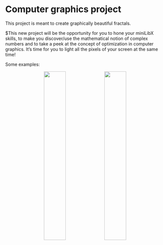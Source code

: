 # Computer graphics project

This project is meant to create graphically beautiful fractals.

$This new project will be the opportunity for you to hone your miniLibX skills, to
make you discover/use the mathematical notion of complex numbers and to take a peek
at the concept of optimization in computer graphics.
It’s time for you to light all the pixels of your screen at the same time!

Some examples:

<div align="center">
<p>
<img width="37%" src="https://www.mcgoodwin.net/julia/mcmmand2.gif" />
<img width="37%" src="https://www.mcgoodwin.net/julia/mcmjul1.gif" />
</p>


</div>

